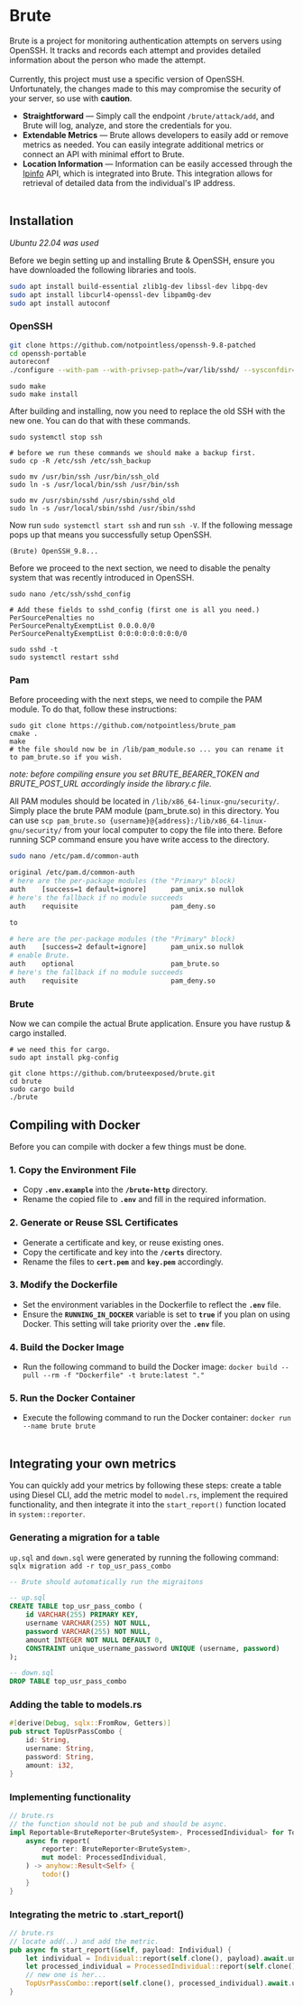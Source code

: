# Brute
Brute is a project for monitoring authentication attempts on servers using OpenSSH. It tracks and records each attempt and provides detailed information about the person who made the attempt.
<br><br>
Currently, this project must use a specific version of OpenSSH. Unfortunately, the changes made to this may compromise the security of your server, so use with <b>caution</b>.

* <b>Straightforward</b> — Simply call the endpoint ```/brute/attack/add```, and Brute will log, analyze, and store the credentials for you.
* <b>Extendable Metrics</b> — Brute allows developers to easily add or remove metrics as needed. You can easily integrate additional metrics or connect an API with minimal effort to Brute.
* <b>Location Information</b> — Information can be easily accessed through the [Ipinfo](https://ipinfo.io//) API, which is integrated into Brute. This integration allows for retrieval of detailed data from the individual's IP address.
<br><br>
## Installation
*Ubuntu 22.04 was used*

Before we begin setting up and installing Brute & OpenSSH, ensure you have downloaded the following libraries and tools.
```bash
sudo apt install build-essential zlib1g-dev libssl-dev libpq-dev 
sudo apt install libcurl4-openssl-dev libpam0g-dev
sudo apt install autoconf
```
### OpenSSH
```bash
git clone https://github.com/notpointless/openssh-9.8-patched
cd openssh-portable
autoreconf
./configure --with-pam --with-privsep-path=/var/lib/sshd/ --sysconfdir=/etc/ssh
```
```
sudo make
sudo make install
```
After building and installing, now you need to replace the old SSH with the new one. You can do that with these commands.
```
sudo systemctl stop ssh

# before we run these commands we should make a backup first.
sudo cp -R /etc/ssh /etc/ssh_backup

sudo mv /usr/bin/ssh /usr/bin/ssh_old
sudo ln -s /usr/local/bin/ssh /usr/bin/ssh

sudo mv /usr/sbin/sshd /usr/sbin/sshd_old
sudo ln -s /usr/local/sbin/sshd /usr/sbin/sshd
```
Now run ```sudo systemctl start ssh``` and run ```ssh -V```. If the following message pops up that means you successfully setup OpenSSH.
```
(Brute) OpenSSH_9.8...
```
Before we proceed to the next section, we need to disable the penalty system that was recently introduced in OpenSSH.
```
sudo nano /etc/ssh/sshd_config

# Add these fields to sshd_config (first one is all you need.)
PerSourcePenalties no
PerSourcePenaltyExemptList 0.0.0.0/0
PerSourcePenaltyExemptList 0:0:0:0:0:0:0:0/0

sudo sshd -t
sudo systemctl restart sshd
```

### Pam
Before proceeding with the next steps, we need to compile the PAM module. To do that, follow these instructions:
```
sudo git clone https://github.com/notpointless/brute_pam
cmake .
make
# the file should now be in /lib/pam_module.so ... you can rename it to pam_brute.so if you wish.
```
*note: before compiling ensure you set BRUTE_BEARER_TOKEN and BRUTE_POST_URL accordingly inside the library.c file.*

All PAM modules should be located in ```/lib/x86_64-linux-gnu/security/```. Simply place the brute PAM module (pam_brute.so) in this directory.
You can use ```scp pam_brute.so {username}@{address}:/lib/x86_64-linux-gnu/security/``` from your local computer to copy the file into there. Before running SCP command ensure you have write access to the directory.
```bash
sudo nano /etc/pam.d/common-auth

original /etc/pam.d/common-auth
# here are the per-package modules (the "Primary" block)
auth    [success=1 default=ignore]      pam_unix.so nullok
# here's the fallback if no module succeeds
auth    requisite                       pam_deny.so

to

# here are the per-package modules (the "Primary" block)
auth    [success=2 default=ignore]      pam_unix.so nullok
# enable Brute.
auth    optional                        pam_brute.so
# here's the fallback if no module succeeds
auth    requisite                       pam_deny.so
```
### Brute
Now we can compile the actual Brute application. Ensure you have rustup & cargo installed.
```
# we need this for cargo.
sudo apt install pkg-config

git clone https://github.com/bruteexposed/brute.git
cd brute
sudo cargo build
./brute
```
## Compiling with Docker
Before you can compile with docker a few things must be done. 
### 1. Copy the Environment File
* Copy **```.env.example```** into the **```/brute-http```** directory.
* Rename the copied file to **```.env```** and fill in the required information.
### 2. Generate or Reuse SSL Certificates
* Generate a certificate and key, or reuse existing ones.
* Copy the certificate and key into the **```/certs```** directory.
* Rename the files to **```cert.pem```**  and **```key.pem```** accordingly.
### 3. Modify the Dockerfile
* Set the environment variables in the Dockerfile to reflect the **```.env```** file.
* Ensure the **```RUNNING_IN_DOCKER```** variable is set to **```true```** if you plan on using Docker. This setting will take priority over the **```.env```** file.
### 4. Build the Docker Image
* Run the following command to build the Docker image:
```docker build --pull --rm -f "Dockerfile" -t brute:latest "."```
### 5. Run the Docker Container
* Execute the following command to run the Docker container:
```docker run --name brute brute```
<br><br>
## Integrating your own metrics
You can quickly add your metrics by following these steps: create a table using Diesel CLI, add the metric model to ```model.rs```, implement the required functionality, and then integrate it into the ```start_report()``` function located in ```system::reporter```.

### Generating a migration for a table
```up.sql``` and ```down.sql``` were generated by running the following command: ```sqlx migration add -r top_usr_pass_combo```
```sql
-- Brute should automatically run the migraitons
```
```sql
-- up.sql
CREATE TABLE top_usr_pass_combo (
    id VARCHAR(255) PRIMARY KEY,
    username VARCHAR(255) NOT NULL,
    password VARCHAR(255) NOT NULL,
    amount INTEGER NOT NULL DEFAULT 0,
    CONSTRAINT unique_username_password UNIQUE (username, password)
);
```
```sql
-- down.sql
DROP TABLE top_usr_pass_combo
```
### Adding the table to models.rs
```rust
#[derive(Debug, sqlx::FromRow, Getters)]
pub struct TopUsrPassCombo {
    id: String,
    username: String,
    password: String,
    amount: i32,
}
```
### Implementing functionality
```rust
// brute.rs
// the function should not be pub and should be async.
impl Reportable<BruteReporter<BruteSystem>, ProcessedIndividual> for TopUsrPassCombo {
    async fn report(
        reporter: BruteReporter<BruteSystem>,
        mut model: ProcessedIndividual,
    ) -> anyhow::Result<Self> {
        todo!()
    }
}
```
### Integrating the metric to .start_report()
```rust
// brute.rs
// locate add(..) and add the metric.
pub async fn start_report(&self, payload: Individual) {
    let individual = Individual::report(self.clone(), payload).await.unwrap();
    let processed_individual = ProcessedIndividual::report(self.clone(), individual).await.unwrap();
    // new one is her...
    TopUsrPassCombo::report(self.clone(), processed_individual).await.unwrap();
}
```
